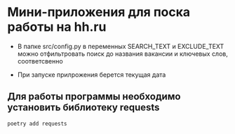# Мини-приложения для поска работы на hh.ru
+ В папке src/config.py в переменных SEARCH_TEXT и EXCLUDE_TEXT можно отфильтровать поиск до названия вакансии и ключевых слов, соответсвенно
- При запуске прилрожения берется текущая дата
## Для работы программы необходимо установить библиотеку requests
 ```
 poetry add requests
 ```